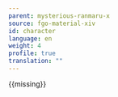 ```yaml
---
parent: mysterious-ranmaru-x
source: fgo-material-xiv
id: character
language: en
weight: 4
profile: true
translation: ""
---
```


{{missing}}
